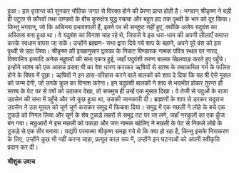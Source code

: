 हुआ। इस वृत्तान्त को सुनकर भौतिक जगत से विरक्त होने की प्रेरणा प्राप्त होती है। भगवान् श्रीकृष्ण ने बड़ी ही पटुता से कौरवों तथा पाण्डवों के बीच कुरुक्षेत्र युद्ध रचाया और बहुत हद तक पृथ्वी के भार को दूर किया। किन्तु भगवान्, जो कि अचिन्त्य प्रभावशाली हैं, इतने पर भी सन्तुष्ट नहीं हुए, क्योंकि अजेय यदुवंश का अस्तित्व बना हुआ था। वे यदुवंश का विनाश चाह रहे थे, जिससे वे इस धरा-धाम की अपनी लीलाएँ समाप्त करके स्वधाम वापस जा सकें। उन्होंने ब्राह्मण- सभा द्वारा दिये गये शाप के बहाने, अपने पूरे वंश को इस पृथ्वी से उठा लिया। श्रीकृष्ण की इच्छानुसार द्वारका के निकट पिण्डारक नामक पवित्र स्थल पर नारद, विश्वामित्र इत्यादि अनेक महॢषयों की सभा एकत्र हुई, जहाँ यदुवंशी तरुण बालक खिलवाड़ करते हुए पहुँचे। इन्होंने साश्ब को एक आसन्न प्रसवा षी का वेश धारण कराकर ऋषियों से साश्ब के तथाकथित गर्भ के फलित होने के विषय में पूछा। ऋषियों ने इन हास-परिहास करने वाले बालकों को शाप दे दिया कि यह षी ऐसे मूसल को जन्म देगी, जो उनके कुल का विनाश करेगा। इन यदुवंशी बालकों ने शाप से भयभीत होकर तुरन्त ही साश्ब के पेट पर से वषों को उठाकर देखा, तो सचमुच ही उन्हें एक मूसल दिखा। वे तेजी से यदुओं के राजा उग्रसेन की सभा में पहुँचे और जो कुछ हुआ था, उसकी जानकारी दी। ब्राह्मणों के शाप से डरकर यदुराज उग्रसेन ने उस मूसल को चूर्ण चूर्ण कराकर समुद्र में फिकवा दिया। समुद्र में एक मछली ने लोहे के बचे एक टुकड़े को निगल लिया और चूर्ण के शेष टुकड़े लहरों से समुद्र तट पर जा लगे, जहाँ नरकुलों का एक कुँज बन गया। मछुआरों ने इस मछली को पकड़ा और जरा नामक बहेलिए ने मछली के पेट से निकले लोहे के टुकड़े से एक तीर बनाया। यद्यपि परमात्मा श्रीकृष्ण समझ गये थे कि क्या हो रहा है, किन्तु इसके निराकरण के लिए, उन्होंने कुछ भी नहीं करना चाहा, प्रत्युत काल रूप में, उन्होंने इन घटनाओं को अपनी स्वीकृति प्रदान कर दी। 

**श्रीशुक उवाच** 
